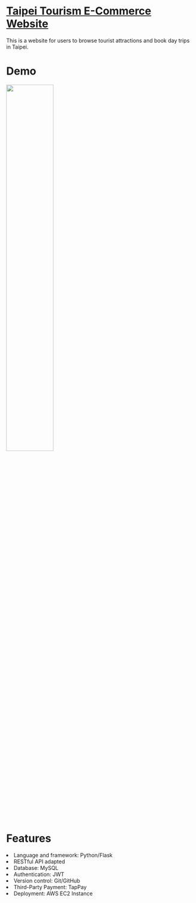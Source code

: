 <h1><a href="http://54.248.109.239:3000/">Taipei Tourism E-Commerce Website</a></h1>
<p>This is a website for users to browse tourist attractions and book day trips in Taipei.</p>

<h1>Demo</h1>
<img src="https://github.com/vivian-wj-lin/Images/blob/main/taipeiDayTripDemo.gif" width="50%" height="50%">
<a href="https://github.com/vivian-wj-lin/Images/blob/main/taipeiDayTripDemo.gif"></a>

<h1>Features</h1>
<li>Language and framework: Python/Flask</li>
<li>RESTful API adapted</li>
<li>Database: MySQL</li>
<li>Authentication: JWT</li>
<li>Version control: Git/GitHub</li>
<li>Third-Party Payment: TapPay</li>
<li>Deployment: AWS EC2 Instance</li>
